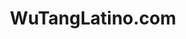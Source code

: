 ---
layout: project
title: WuTangLatino.com
link: http://WuTangLatino.com
img: wutanglatino-com.png
description: I built a 100% Custom WordPress theme for the Latino arm of the WuTang Clan.
featured: false
categories: [WordPress, Twitter Bootstrap, jQuery, Custom Post Types, Custom Short Codes, Custom WordPress Plugins, MailGun]
---